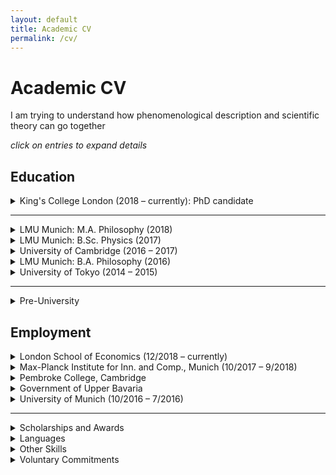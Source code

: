 ```yaml
---
layout: default
title: Academic CV
permalink: /cv/
---
```


<!-- <details>
<summary>
</summary>
</details> -->

# Academic CV
<p>
I am trying to understand how phenomenological description and scientific theory can go together</p>


_click on entries to expand details_
<!-- ## Area of Specialization
## Area of Competence -->

## Education
<details>
<summary> King's College London (2018 &ndash; currently): PhD candidate
</summary>

Research Topic: _The Phenomenological Lifeworld as a Foundation of Natural Science_

Primary Supervisor: Mark Textor


</details>

---

<details>
<summary> LMU Munich: M.A. Philosophy (2018)
</summary>
Dissertation Topic: <em>Husserl's Philosophy of Natural Science and Scientific Realism</em>

Thesis Supervisors: Christopher Erhard, Alexander Reutlinger
</details>

<details>
<summary> LMU Munich: B.Sc. Physics (2017)
</summary>
Thesis Topic: <em>Sequential Artificial Neural Networks for the Trigger of the Belle II Experiment</em>

Analysis of artificial neural networks used for live analysis of data in
a particle physics experiment in Tsukuba, Japan

Thesis Supervisor: Christian Kiesling (LMU and Max-Planck Institute for Physics)
</details>

<details>
<summary> University of Cambridge (2016 &ndash; 2017)
</summary>
Research Student, Department of Philosophy, Hughes Hall College
</details>

<details>
<summary> LMU Munich: B.A. Philosophy (2016)
</summary>
Thesis: <em>Carnap’s ‘Aufbau’ in a Husserlian Context. Towards a phenomenological ‘Aufbau’ or a logicist phenomenology.</em>

Thesis Supervisor: Christopher Erhard
</details>

<details>
<summary> University of Tokyo (2014 &ndash; 2015)
</summary>
Exchange Student in the USTEP-Programme
</details>


---


<details>
<summary> Pre-University
</summary>
European Voluntary Service at youth centre a.s.b.l. in Troisvierges, Luxembourg (2011 &ndash; 2012)

High School Diploma (Abitur) in Baden-Württemberg (best of 123 graduates). Core subjects: physics, fine arts

</details>
<p></p>

## Employment
<details>
<summary> London School of Economics (12/2018 &ndash; currently)
</summary>
Occasional Research Assistant for Dr. Moqi Groen-Xu, Department of Finance  

Collation and Exploration of metadata for 17m scientific articles in Python (Scopus)
</details>

<details>
<summary> Max-Planck Institute for Inn. and Comp., Munich (10/2017 &ndash; 9/2018)
</summary>
Student Research Assistant under Dietmar Harhoff

Application of machine learning tools on patent and
publication abstract databases (Scikit-learn, pandas, nltk)
</details>

<details>
<summary> Pembroke College, Cambridge
</summary>
Programme Assistant for 2 Japanese Summer Schools  

Organization of extracurricular activities, pastoral care for high school and
undergraduate students
</details>


<details>
<summary> Government of Upper Bavaria
</summary>
5 Philosophy Workshops for gifted students, 9th and 11th grade
</details>


<details>
<summary> University of Munich (10/2016 &ndash; 7/2016)
</summary>
Tutor and Research Tutor for two seminars on “Edmund Husserl: Logical Investigations"
</details>

___
<details>
<summary> Scholarships and Awards
</summary>

- 2018 &ndash; 2012: King's College London Faculty of Arts and Humanities: Full PhD Scholarship
- 2012 &ndash; 2018: National Academic Merit Foundation (Studienstiftung)
- 2016 &ndash; 2017: DAAD Graduate Study Abroad Scholarship
- 2014 &ndash; 2015: Full Scholarship of the Japanese Student Service Organisation (JASSO)
- 05/2015: "Green Stories" Project Scholarship for a reportage on the life in Fukushima prefecture, article published [here](https://www.lizzynet.de/wws/ein-vergifteter-name.php?sid=54339215369202175156525552555960)
- 03/2014: Project Scholarship from the German-French Youth Organisation: _This is art. Can we trash it?_ On the administration of artists' heritages. Sojourn in Paris
- Jean-Walter prize of the zis-foundation for the reportage: _The philosophy of physicists. Fundamental Research and Multicultural Context at CERN_, previously project scholarship

</details>


<details>
<summary> Languages
</summary>
- German: Mother Tongue
- English: Fluent
- French: Competent (C1)
- Japanese: Basic (~A2)
- Spanish: Basic (~A2)
</details>

<details>
<summary> Other Skills
</summary>

- Programming (Python: Pandas, scikit-learn; LaTeX)
- Photography and Film Editing
</details>

<details>
<summary> Voluntary Commitments
</summary>

- Steering committee member and mentor for the [zis-foundation](https://www.zis-reisen.de/en/) (est. 1956) which supports youth aged 16-21 in realizing individual projects that are based on travel abroad
</details>
